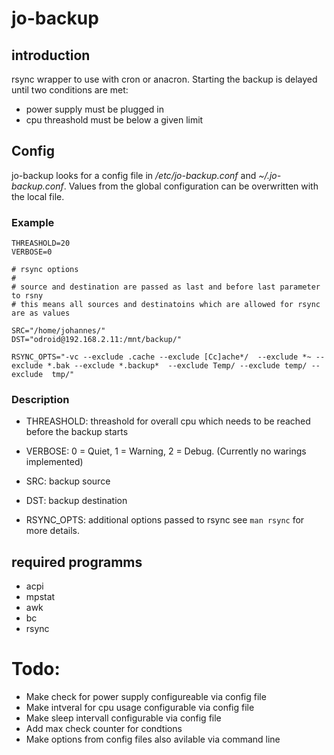 # jo-backup

## introduction

rsync wrapper to use with cron or anacron. 
Starting the backup is delayed until two conditions are met:

* power supply must be plugged in
* cpu threashold must be below a given limit

## Config 

jo-backup looks for a config file in _/etc/jo-backup.conf_ and _~/.jo-backup.conf_.
Values from the global configuration can be overwritten with the local file.

### Example 
```
THREASHOLD=20
VERBOSE=0

# rsync options
#
# source and destination are passed as last and before last parameter to rsny
# this means all sources and destinatoins which are allowed for rsync are as values

SRC="/home/johannes/"
DST="odroid@192.168.2.11:/mnt/backup/"

RSYNC_OPTS="-vc --exclude .cache --exclude [Cc]ache*/  --exclude *~ --exclude *.bak --exclude *.backup*  --exclude Temp/ --exclude temp/ --exclude  tmp/"

```

### Description

* THREASHOLD: threashold for overall cpu which needs to be reached before the backup starts
* VERBOSE: 0 = Quiet, 1 = Warning, 2 = Debug. (Currently no warings implemented)

* SRC: backup source
* DST: backup destination
* RSYNC_OPTS: additional options passed to rsync see ```man rsync``` for more details.

## required programms

* acpi 
* mpstat
* awk
* bc
* rsync


# Todo:

* Make check for power supply configureable via config file
* Make intveral for cpu usage configurable  via config file
* Make sleep intervall configurable via config file
* Add max check counter for condtions
* Make options from config files also avilable via command line

